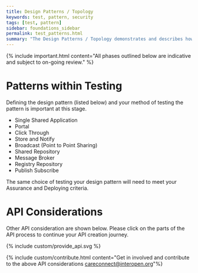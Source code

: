 ```yaml
---
title: Design Patterns / Topology
keywords: test, pattern, security
tags: [test, pattern]
sidebar: foundations_sidebar
permalink: test_patterns.html
summary: "The Design Patterns / Topology demonstrates and describes how various design patterns can influence access, security and use of APIs"
---
```


{% include important.html content="All phases outlined below are indicative and subject to on-going review." %}

# Patterns within Testing #

Defining the design pattern (listed below) and your method of testing the pattern is important at this stage. 

- Single Shared Application
- Portal
- Click Through
- Store and Notify
- Broadcast (Point to Point Sharing)
- Shared Repository
- Message Broker
- Registry Repository
- Publish Subscribe

The same choice of testing your design pattern will need to meet your Assurance and Deploying criteria.

# API Considerations #

Other API consideration are shown below. Please click on the parts of the API process to continue your API creation journey.

{% include custom/provide_api.svg %}

{% include custom/contribute.html content="Get in involved and contribute to the above API considerations careconnect@interopen.org"%}

